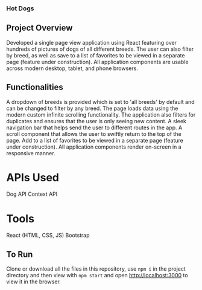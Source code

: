 ### Hot Dogs

## Project Overview
Developed a single page view application using React featuring over hundreds of pictures of dogs of all different breeds. The user can also filter by breed, as well as save to a list of favorites to be viewed in a separate page (feature under construction). All application components are usable across modern desktop, tablet, and phone browsers.

## Functionalities
A dropdown of breeds is provided which is set to 'all breeds' by default and can be changed to filter by any breed.
The page loads data using the modern custom infinite scrolling functionality.
The application also filters for duplicates and ensures that the user is only seeing new content.
A sleek navigation bar that helps send the user to different routes in the app.
A scroll component that allows the user to swiftly return to the top of the page.
Add to a list of favorites to be viewed in a separate page (feature under construction).
All application components render on-screen in a responsive manner.

# APIs Used
Dog API
Context API

# Tools
React
(HTML, CSS, JS)
Bootstrap

## To Run
Clone or download all the files in this repository, use `npm i` in the project directory and then view with `npm start` and open [http://localhost:3000](http://localhost:3000) to view it in the browser.
